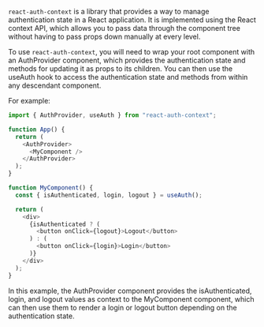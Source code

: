 `react-auth-context` is a library that provides a way to manage authentication state in a React application. It is implemented using the React context API, which allows you to pass data through the component tree without having to pass props down manually at every level.

To use `react-auth-context`, you will need to wrap your root component with an AuthProvider component, which provides the authentication state and methods for updating it as props to its children. You can then use the useAuth hook to access the authentication state and methods from within any descendant component.

For example:

```javascript
import { AuthProvider, useAuth } from "react-auth-context";

function App() {
  return (
    <AuthProvider>
      <MyComponent />
    </AuthProvider>
  );
}

function MyComponent() {
  const { isAuthenticated, login, logout } = useAuth();

  return (
    <div>
      {isAuthenticated ? (
        <button onClick={logout}>Logout</button>
      ) : (
        <button onClick={login}>Login</button>
      )}
    </div>
  );
}
```

In this example, the AuthProvider component provides the isAuthenticated, login, and logout values as context to the MyComponent component, which can then use them to render a login or logout button depending on the authentication state.
